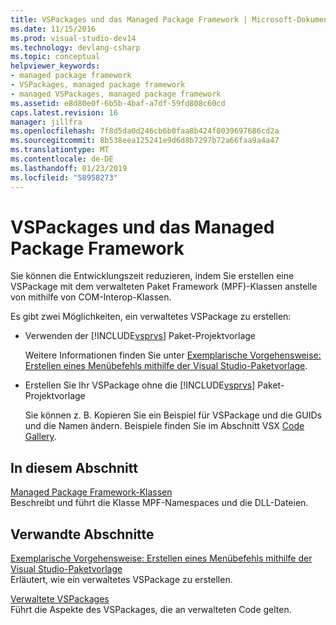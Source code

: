 ```yaml
---
title: VSPackages und das Managed Package Framework | Microsoft-Dokumentation
ms.date: 11/15/2016
ms.prod: visual-studio-dev14
ms.technology: devlang-csharp
ms.topic: conceptual
helpviewer_keywords:
- managed package framework
- VSPackages, managed package framework
- managed VSPackages, managed package framework
ms.assetid: e8d80e0f-6b5b-4baf-a7df-59fd808c60cd
caps.latest.revision: 16
manager: jillfra
ms.openlocfilehash: 7f8d5da0d246cb6b0faa8b424f8039697686cd2a
ms.sourcegitcommit: 8b538eea125241e9d6d8b7297b72a66faa9a4a47
ms.translationtype: MT
ms.contentlocale: de-DE
ms.lasthandoff: 01/23/2019
ms.locfileid: "58958273"
---
```

# <a name="vspackages-and-the-managed-package-framework"></a>VSPackages und das Managed Package Framework
Sie können die Entwicklungszeit reduzieren, indem Sie erstellen eine VSPackage mit dem verwalteten Paket Framework (MPF)-Klassen anstelle von mithilfe von COM-Interop-Klassen.  
  
 Es gibt zwei Möglichkeiten, ein verwaltetes VSPackage zu erstellen:  
  
-   Verwenden der [!INCLUDE[vsprvs](../includes/vsprvs-md.md)] Paket-Projektvorlage  
  
     Weitere Informationen finden Sie unter [Exemplarische Vorgehensweise: Erstellen eines Menübefehls mithilfe der Visual Studio-Paketvorlage](http://msdn.microsoft.com/library/1985fa7d-aad4-4866-b356-a125b6a246de).  
  
-   Erstellen Sie Ihr VSPackage ohne die [!INCLUDE[vsprvs](../includes/vsprvs-md.md)] Paket-Projektvorlage  
  
     Sie können z. B. Kopieren Sie ein Beispiel für VSPackage und die GUIDs und die Namen ändern. Beispiele finden Sie im Abschnitt VSX [Code Gallery](http://code.msdn.microsoft.com/vsx/).  
  
## <a name="in-this-section"></a>In diesem Abschnitt  
 [Managed Package Framework-Klassen](../misc/managed-package-framework-classes.md)  
 Beschreibt und führt die Klasse MPF-Namespaces und die DLL-Dateien.  
  
## <a name="related-sections"></a>Verwandte Abschnitte  
 [Exemplarische Vorgehensweise: Erstellen eines Menübefehls mithilfe der Visual Studio-Paketvorlage](http://msdn.microsoft.com/library/1985fa7d-aad4-4866-b356-a125b6a246de)  
 Erläutert, wie ein verwaltetes VSPackage zu erstellen.  
  
 [Verwaltete VSPackages](../misc/managed-vspackages.md)  
 Führt die Aspekte des VSPackages, die an verwalteten Code gelten.